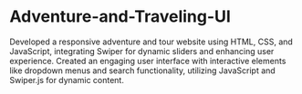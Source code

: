 # Adventure-and-Traveling-UI
Developed a responsive adventure and tour website using HTML, CSS, and JavaScript, integrating Swiper for dynamic sliders and enhancing user experience.  Created an engaging user interface with interactive elements like dropdown menus and search functionality, utilizing JavaScript and Swiper.js for dynamic content.
